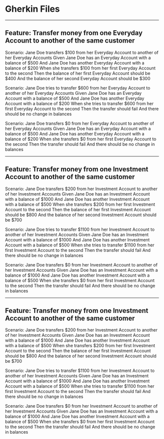 # Gherkin Files

---

## Feature: Transfer money from one Everyday Account to another of the same customer

  Scenario: Jane Doe transfers $100 from her Everyday Account to another of her Everyday Accounts
    Given Jane Doe has an Everyday Account with a balance of $500
    And Jane Doe has another Everyday Account with a balance of $200
    When she transfers $100 from her first Everyday Account to the second
    Then the balance of her first Everyday Account should be $400
    And the balance of her second Everyday Account should be $300

  Scenario: Jane Doe tries to transfer $600 from her Everyday Account to another of her Everyday Accounts
    Given Jane Doe has an Everyday Account with a balance of $500
    And Jane Doe has another Everyday Account with a balance of $200
    When she tries to transfer $600 from her first Everyday Account to the second
    Then the transfer should fail
    And there should be no change in balances

  Scenario: Jane Doe transfers $0 from her Everyday Account to another of her Everyday Accounts
    Given Jane Doe has an Everyday Account with a balance of $500
    And Jane Doe has another Everyday Account with a balance of $200
    When she transfers $0 from her first Everyday Account to the second
    Then the transfer should fail
    And there should be no change in balances

---

## Feature: Transfer money from one Investment Account to another of the same customer

  Scenario: Jane Doe transfers $200 from her Investment Account to another of her Investment Accounts
    Given Jane Doe has an Investment Account with a balance of $1000
    And Jane Doe has another Investment Account with a balance of $500
    When she transfers $200 from her first Investment Account to the second
    Then the balance of her first Investment Account should be $800
    And the balance of her second Investment Account should be $700

  Scenario: Jane Doe tries to transfer $1100 from her Investment Account to another of her Investment Accounts
    Given Jane Doe has an Investment Account with a balance of $1000
    And Jane Doe has another Investment Account with a balance of $500
    When she tries to transfer $1100 from her first Investment Account to the second
    Then the transfer should fail
    And there should be no change in balances

  Scenario: Jane Doe transfers $0 from her Investment Account to another of her Investment Accounts
    Given Jane Doe has an Investment Account with a balance of $1000
    And Jane Doe has another Investment Account with a balance of $500
    When she transfers $0 from her first Investment Account to the second
    Then the transfer should fail
    And there should be no change in balances

---

## Feature: Transfer money from one Investment Account to another of the same customer

  Scenario: Jane Doe transfers $200 from her Investment Account to another of her Investment Accounts
    Given Jane Doe has an Investment Account with a balance of $1000
    And Jane Doe has another Investment Account with a balance of $500
    When she transfers $200 from her first Investment Account to the second
    Then the balance of her first Investment Account should be $800
    And the balance of her second Investment Account should be $700

  Scenario: Jane Doe tries to transfer $1100 from her Investment Account to another of her Investment Accounts
    Given Jane Doe has an Investment Account with a balance of $1000
    And Jane Doe has another Investment Account with a balance of $500
    When she tries to transfer $1100 from her first Investment Account to the second
    Then the transfer should fail
    And there should be no change in balances

  Scenario: Jane Doe transfers $0 from her Investment Account to another of her Investment Accounts
    Given Jane Doe has an Investment Account with a balance of $1000
    And Jane Doe has another Investment Account with a balance of $500
    When she transfers $0 from her first Investment Account to the second
    Then the transfer should fail
    And there should be no change in balances


